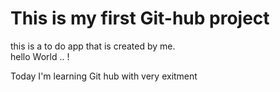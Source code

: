 <h1>This is my first Git-hub project</h1>
this is a to do app that is created by me. </br>
hello World .. !
<p>Today I'm learning Git hub with very exitment</p>
